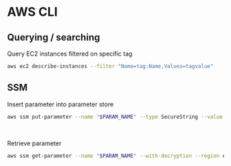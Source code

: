 # AWS CLI

## Querying / searching

Query EC2 instances filtered on specific tag

```bash
aws ec2 describe-instances --filter "Name=tag:Name,Values=tagvalue"
```

## SSM

Insert parameter into parameter store

```bash
aws ssm put-parameter --name "$PARAM_NAME" --type SecureString --value "$PARAM_VALUE" --key-id alias/$KMS_KEY_NAME
```

<br>

Retrieve parameter

```bash
aws ssm get-parameter --name "$PARAM_NAME" --with-decryption --region eu-west-2 --output text --query 'Parameter.Value'
```
